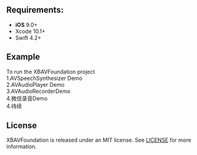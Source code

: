 ## Requirements:
- **iOS** 9.0+
- Xcode 10.1+
- Swift 4.2+

## Example
 To run the XBAVFoundation project </br>
 1.AVSpeechSynthesizer Demo </br>
 2.AVAudioPlayer Demo </br>
 3.AVAudioRecorderDemo </br>
 4.微信录音Demo</br>
 4.待续

## License

XBAVFoundation is released under an MIT license. See [LICENSE](LICENSE) for more information.
